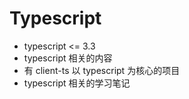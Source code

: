 # Typescript
  - typescript <= 3.3
  - typescript 相关的内容
  - 有 client-ts 以 typescript 为核心的项目
  - typescript 相关的学习笔记